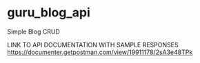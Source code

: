 # guru_blog_api
Simple Blog CRUD

LINK TO API DOCUMENTATION WITH SAMPLE RESPONSES
https://documenter.getpostman.com/view/19911178/2sA3e48TPk
